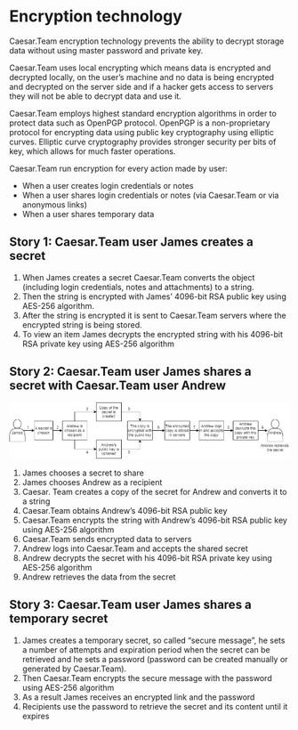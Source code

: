 # Encryption technology

Caesar.Team encryption technology prevents the ability to decrypt storage data without using master password and private key.

Caesar.Team uses local encrypting which means data is encrypted and decrypted locally, on the user’s machine and no data is being encrypted and decrypted on the server side and if a hacker gets access to servers they will not be able to decrypt data and use it.

Caesar.Team employs highest standard encryption algorithms in order to protect data such as OpenPGP protocol. OpenPGP is a non-proprietary protocol for encrypting data using public key cryptography using elliptic curves. Elliptic curve cryptography provides stronger security per bits of key, which allows for much faster operations.

Caesar.Team run encryption for every action made by user:

* When a user creates login credentials or notes
* When a user shares login credentials or notes \(via Caesar.Team or via anonymous links\)
* When a user shares temporary data

## **Story 1: Caesar.Team user James creates a secret**

1. When James creates a secret Caesar.Team converts the object \(including login credentials, notes and attachments\) to a string.
2. Then the string is encrypted with James’ 4096-bit RSA public key using AES-256 algorithm.
3. After the string is encrypted it is sent to Caesar.Team servers where the encrypted string is being stored.
4. To view an item James decrypts the encrypted string with his 4096-bit RSA private key using AES-256 algorithm

## **Story 2: Caesar.Team user James shares a secret with Caesar.Team user Andrew**

![](../.gitbook/assets/caesar-flows-sharing%20%281%29.jpg)

1. James chooses a secret to share
2. James chooses Andrew as a recipient
3. Caesar. Team creates a copy of the secret for Andrew and converts it to a string
4. Caesar.Team obtains Andrew’s 4096-bit RSA public key
5. Caesar.Team encrypts the string with Andrew’s 4096-bit RSA public key using AES-256 algorithm
6. Caesar.Team sends encrypted data to servers
7. Andrew logs into Caesar.Team and accepts the shared secret
8. Andrew decrypts the secret with his 4096-bit RSA private key using AES-256 algorithm
9. Andrew retrieves the data from the secret

## **Story 3: Caesar.Team user James shares a temporary secret**

1. James creates a temporary secret, so called “secure message”, he sets a number of attempts and expiration period when the secret can be retrieved and he sets a password \(password can be created manually or generated by Caesar.Team\).
2. Then Caesar.Team encrypts the secure message with the password using AES-256 algorithm
3. As a result James receives an encrypted link and the password
4. Recipients use the password to retrieve the secret and its content until it expires

